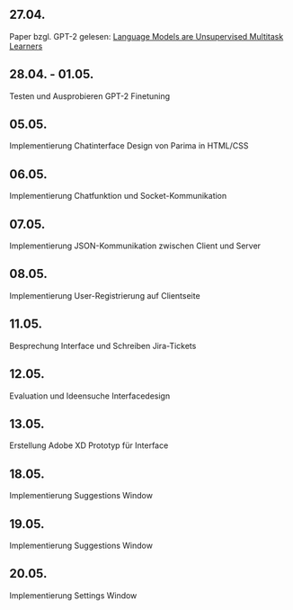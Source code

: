 ## 27.04.
Paper bzgl. GPT-2 gelesen: [Language Models are Unsupervised Multitask Learners](https://d4mucfpksywv.cloudfront.net/better-language-models/language_models_are_unsupervised_multitask_learners.pdf) 

## 28.04. - 01.05.
Testen und Ausprobieren GPT-2 Finetuning

## 05.05.
Implementierung Chatinterface Design von Parima in HTML/CSS

## 06.05.
Implementierung Chatfunktion und Socket-Kommunikation

## 07.05.
Implementierung JSON-Kommunikation zwischen Client und Server

## 08.05.
Implementierung User-Registrierung auf Clientseite

## 11.05.
Besprechung Interface und Schreiben Jira-Tickets

## 12.05.
Evaluation und Ideensuche Interfacedesign

## 13.05. 
Erstellung Adobe XD Prototyp für Interface 

## 18.05.
Implementierung Suggestions Window

## 19.05.
Implementierung Suggestions Window

## 20.05.
Implementierung Settings Window
